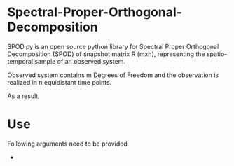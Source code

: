 # Spectral-Proper-Orthogonal-Decomposition

SPOD.py is an open source python library for Spectral Proper Orthogonal Decomposition (SPOD) of snapshot matrix R (mxn), representing the spatio-temporal sample of an observed system. 

Observed system contains m Degrees of Freedom and the observation is realized in n equidistant time points. 

As a result, 

# Use
Following arguments need to be provided

- 
